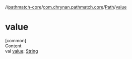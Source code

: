 //[pathmatch-core](../../../index.md)/[com.chrynan.pathmatch.core](../index.md)/[Path](index.md)/[value](value.md)



# value  
[common]  
Content  
val [value](value.md): [String](https://kotlinlang.org/api/latest/jvm/stdlib/kotlin/-string/index.html)  



